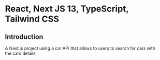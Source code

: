 #  React, Next JS 13, TypeScript, Tailwind CSS

## Introduction
A Next.js project using a car API that allows to users to search for cars with the cars details